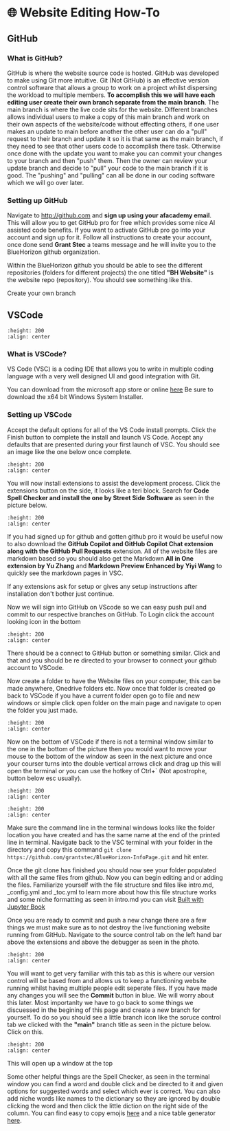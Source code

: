 # 🌐 Website Editing How-To

## GitHub

### What is GitHub?

GitHub is where the website source code is hosted. GitHub was developed to make using Git more intuitive. Git (Not GitHub) is an effective version control software that allows a group to work on a project whilst dispersing the workload to multiple members. **To accomplish this we will have each editing user create their own branch separate from the main branch**. The main branch is where the live code sits for the website. Different branches allows individual users to make a copy of this main branch and work on their own aspects of the website/code without effecting others, if one user makes an update to main before another the other user can do a "pull" request to their branch and update it so it is that same as the main branch, if they need to see that other users code to accomplish there task. Otherwise once done with the update you want to make you can commit your changes to your branch and then "push" them. Then the owner can review your update branch and decide to "pull" your code to the main branch if it is good. The "pushing" and "pulling" can all be done in our coding software which we will go over later. 

### Setting up GitHub

Navigate to http://github.com and **sign up using your afacademy email**. This will allow you to get GitHub pro for free which provides some nice AI assisted code benefits. If you want to activate GitHub pro go into your account and sign up for it. Follow all instructions to create your account, once done send **Grant Stec** a teams message and he will invite you to the BlueHorizon github organization. 

Within the BlueHorizon github you should be able to see the different repositories (folders for different projects) the one titled **"BH Website"** is the website repo (repository). You should see something like this.

Create your own branch 



## VSCode

```{image} ./pictures/vs-code.jpg   
:height: 200
:align: center  
``` 

### What is VSCode?

VS Code (VSC) is a coding IDE that allows you to write in multiple coding language with a very well designed UI and good integration with Git. 

You can download from the microsoft app store or online [here](https://code.visualstudio.com/download) Be sure to download the x64 bit Windows System Installer. 

### Setting up VSCode

Accept the default options for all of the VS Code install prompts.  Click the Finish button to complete the install and launch VS Code.  Accept any defaults that are presented during your first launch of VSC.  You should see an image like the one below once complete.

```{image} ./pictures/vsc-welcome.png   
:height: 200
:align: center  
``` 
You will now install extensions to assist the development process. Click the extensions button on the side, it looks like a teri block. Search for **Code Spell Checker and install the one by Street Side Software** as seen in the picture below. 

```{image} ./pictures/VSC_extensions.png  
:height: 200
:align: center  
``` 

If you had signed up for github and gotten github pro it would be useful now to also download the **GitHub Copilot and GitHub Copilot Chat extension along with the GitHub Pull Requests** extension. All of the website files are markdown based so you should also get the Markdown **All in One extension by Yu Zhang** and **Markdown Preview Enhanced by Yiyi Wang** to quickly see the markdown pages in VSC. 

If any extensions ask for setup or gives any setup instructions after installation don't bother just continue. 

Now we will sign into GitHub on VScode so we can easy push pull and commit to our respective branches on GitHub. To Login click the account looking icon in the bottom 

```{image} ./pictures/VSC_Account.png  
:height: 200
:align: center  
```
There should be a connect to GitHub button or something similar. Click and that and you should be re directed to your browser to connect your github account to VSCode. 

Now create a folder to have the Website files on your computer, this can be made anywhere, Onedrive folders etc. Now once that folder is created go back to VSCode if you have a current folder open go to file and new windows or simple click open folder on the main page and navigate to open the folder you just made. 

```{image} ./pictures/Open_Folder.png  
:height: 200
:align: center  
```

Now on the bottom of VSCode if there is not a terminal window similar to the one in the bottom of the picture then you would want to move your mouse to the bottom of the window as seen in the next picture and once your courser turns into the double vertical arrows click and drag up this will open the terminal or you can use the hotkey of Ctrl+` (Not apostrophe, button below esc usually).

```{image} ./pictures/vsc_terminal.png  
:height: 200
:align: center  
```

```{image} ./pictures/Terminal_Open.png  
:height: 200
:align: center  
```

Make sure the command line in the terminal windows looks like the folder location you have created and has the same name at the end of the printed line in terminal. Navigate back to the VSC terminal with your folder in the directory and copy this command `git clone https://github.com/grantstec/BlueHorizon-InfoPage.git` and hit enter. 


Once the git clone has finished you should now see your folder populated with all the same files from github. Now you can begin editing and or adding the files. Familiarize yourself with the file structure snd files like intro.md, _config.yml and _toc.yml to learn more about how this file structure works and some niche formatting as seen in intro.md you can visit [Built with Jupyter Book](https://jupyterbook.org/en/stable/intro.html)

Once you are ready to commit and push a new change there are a few things we must make sure as to not destroy the live functioning website running from GitHub. Navigate to the source control tab on the left hand bar above the extensions and above the debugger as seen in the photo. 

```{image} ./pictures/Source_Control.png  
:height: 200
:align: center  
```

You will want to get very familiar with this tab as this is where our version control will be based from and allows us to keep a functioning website running whilst having multiple people edit seperate files. If you have made any changes you will see the **Commit** button in blue. We will worry about this later. Most importanlty we have to go back to some things we discuessed in the begining of this page and create a new branch for yourself. To do so you should see a little branch icon like the soruce control tab we clicked with the **"main"** branch title as seen in the picture below. Click on this. 

```{image} ./pictures/branch.png  
:height: 200
:align: center  
```

This will open up a window at the top 


Some other helpful things are the Spell Checker, as seen in the terminal window you can find a word and double click and be directed to it and given options for suggested words and select which ever is correct. You can also add niche words like names to the dictionary so they are ignored by double clicking the word and then click the little diction on the right side of the column. You can find easy to copy emojis [here](https://emojikitchen.dev/) and a nice table generator [here](https://www.tablesgenerator.com/markdown_tables).
